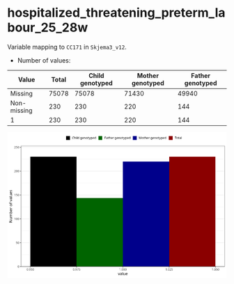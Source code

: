 # hospitalized_threatening_preterm_labour_25_28w
Variable mapping to `CC171` in `Skjema3_v12`.
- Number of values:

| Value | Total | Child genotyped | Mother genotyped | Father genotyped |
| ----- | ----- | --------------- | ---------------- | ---------------- |
| Missing | 75078 | 75078 | 71430 | 49940 |
| Non-missing | 230 | 230 | 220 | 144 |
| 1 | 230 | 230 | 220 | 144 |



![](hospitalized_threatening_preterm_labour_25_28w_n.png)



